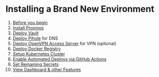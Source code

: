 # Installing a Brand New Environment

1. [Before you begin](./installation/before-you-begin.md)
1. [Install Proxmox](./installation/proxmox.md)
1. [Deploy Vault](./installation/vault.md)
1. [Deploy Pihole](./installation/pihole.md) for DNS
1. [Deploy OpenVPN Access Server](./installation/openvpn-as.md) for VPN (optional)
1. [Deploy Docker Registry](./installation/docker-registry.md)
1. [Setup Kubernetes Cluster](./02-installation-kubernetes.md)
1. [Enable Automated Deploys via GitHub Actions](./04-installation-github-actions.md)
1. [Set Remaining Secrets](./05-installation-secrets-catalog.md)
1. [View Dashboard & other Features](./kubernetes-cluster-features.md)
